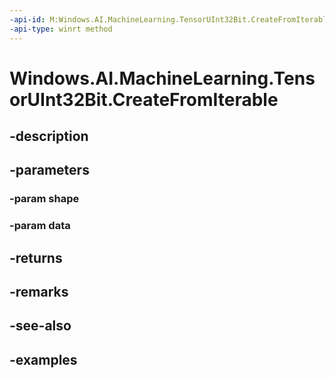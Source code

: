 ```yaml
---
-api-id: M:Windows.AI.MachineLearning.TensorUInt32Bit.CreateFromIterable(Windows.Foundation.Collections.IIterable{System.Int64},Windows.Foundation.Collections.IIterable{System.UInt32})
-api-type: winrt method
---
```


<!-- Method syntax.
public TensorUInt32Bit TensorUInt32Bit.CreateFromIterable(IIterable<Int64> shape, IIterable<UInt32> data)
-->

# Windows.AI.MachineLearning.TensorUInt32Bit.CreateFromIterable

## -description

## -parameters
### -param shape

### -param data

## -returns

## -remarks

## -see-also

## -examples

